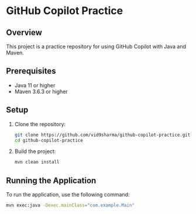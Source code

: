 # GitHub Copilot Practice

## Overview
This project is a practice repository for using GitHub Copilot with Java and Maven.

## Prerequisites
- Java 11 or higher
- Maven 3.6.3 or higher

## Setup
1. Clone the repository:
    ```sh
    git clone https://github.com/vid9sharma/github-copilot-practice.git
    cd github-copilot-practice
    ```

2. Build the project:
    ```sh
    mvn clean install
    ```

## Running the Application
To run the application, use the following command:
```sh
mvn exec:java -Dexec.mainClass="com.example.Main"